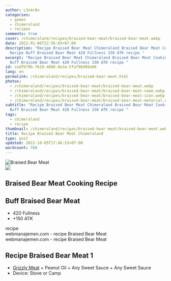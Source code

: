 ```yaml
---
author: L3n4r0x
categories:
  - games
  - chimeraland
  - recipes
comments: true
cover: /chimeraland/recipes/braised-bear-meat/braised-bear-meat.webp
date: 2022-01-06T22:56:03+07:00
description: "Recipe Braised Bear Meat Chimeraland Braised Bear Meat Cooking
  Recipe Buff Braised Bear Meat 420 Fullness 150 ATK recipe "
excerpt: "Recipe Braised Bear Meat Chimeraland Braised Bear Meat Cooking Recipe
  Buff Braised Bear Meat 420 Fullness 150 ATK recipe "
id: cedfb79b-7619-4888-8e3a-5faf96409a96
lang: en
permalink: /chimeraland/recipes/braised-bear-meat.html
photos:
  - /chimeraland/recipes/braised-bear-meat/braised-bear-meat.webp
  - /chimeraland/recipes/braised-bear-meat/braised-bear-meat-name.webp
  - /chimeraland/recipes/braised-bear-meat/braised-bear-meat-icon.webp
  - /chimeraland/recipes/braised-bear-meat/braised-bear-meat-material.webp
subtitle: "Recipe Braised Bear Meat Chimeraland Braised Bear Meat Cooking Recipe
  Buff Braised Bear Meat 420 Fullness 150 ATK recipe "
tags:
  - chimeraland
  - recipe
thumbnail: /chimeraland/recipes/braised-bear-meat/braised-bear-meat.webp
title: Recipe Braised Bear Meat Chimeraland
type: post
updated: 2022-10-05T17:46:53+07:00
wordcount: 760
---
```


<link
  rel="stylesheet"
  href="https://rawcdn.githack.com/dimaslanjaka/Web-Manajemen/870a349/css/bootstrap-5-3-0-alpha3-wrapper.css"
/>
<section id="bootstrap-wrapper">
  <div data-bs-theme="dark">
    <div class="card mb-2">
      <div class="card-body">
        <div class="row g-0">
          <div class="col-sm-4 position-relative mb-2">
            <img
              src="https://www.webmanajemen.com/chimeraland/recipes/braised-bear-meat/braised-bear-meat-material.webp"
              class="card-img fit-cover w-100 h-100"
              alt="Braised Bear Meat"
              data-fancybox="true"
            />
          </div>
          <div class="col-sm-8 mb-2">
            <div class="card-body">
              <div class="d-flex flex-row align-items-center mb-3">
                <img
                  class="d-inline-block me-2"
                  src="https://www.webmanajemen.com/chimeraland/recipes/braised-bear-meat/braised-bear-meat-icon.webp"
                  width="auto"
                  height="auto"
                  style="vertical-align: middle"
                />
                <h2 class="fs-5">Braised Bear Meat Cooking Recipe</h2>
              </div>
              <h2 class="card-title fs-5">Buff Braised Bear Meat</h2>
              <div class="card-text">
                <ul>
                  <li>420 Fullness</li>
                  <li>+150 ATK</li>
                </ul>
              </div>
              <span class="badge rounded-pill">recipe</span>
            </div>
            <div class="card-footer text-end text-muted mt-auto">
              webmanajemen.com - recipe Braised Bear Meat
            </div>
          </div>
        </div>
      </div>
      <div class="card-footer text-end text-muted">
        webmanajemen.com - recipe Braised Bear Meat
      </div>
    </div>
    <div class="row mb-2">
      <div class="col-12 col-lg-6 recipe-item mb-2">
        <div class="card">
          <div class="card-body">
            <h2 class="card-title fs-5">Recipe Braised Bear Meat 1</h2>
            <div class="card-text">
              <ul>
                <li>
                  <a
                    class="text-decoration-none text-primary"
                    href="/chimeraland/materials/grizzly-meat.html"
                    >Grizzly Meat</a
                  ><span> + </span>Peanut Oil<span> + </span>Any Sweet
                  Sauce<span> + </span>Any Sweet Sauce
                </li>
                <li>Device: Stove or Camp</li>
              </ul>
            </div>
          </div>
        </div>
      </div>
    </div>
  </div>
</section>